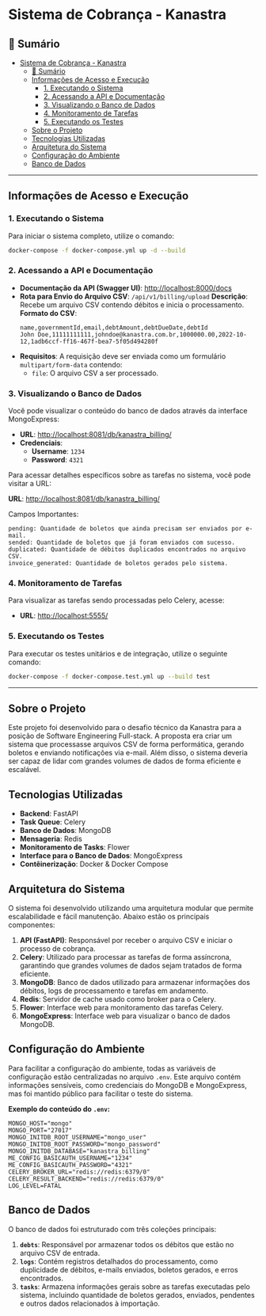 # Sistema de Cobrança - Kanastra

## 📄 Sumário

- [Sistema de Cobrança - Kanastra](#sistema-de-cobrança---kanastra)
  - [📄 Sumário](#-sumário)
  - [Informações de Acesso e Execução](#informações-de-acesso-e-execução)
    - [1. Executando o Sistema](#1-executando-o-sistema)
    - [2. Acessando a API e Documentação](#2-acessando-a-api-e-documentação)
    - [3. Visualizando o Banco de Dados](#3-visualizando-o-banco-de-dados)
    - [4. Monitoramento de Tarefas](#4-monitoramento-de-tarefas)
    - [5. Executando os Testes](#5-executando-os-testes)
  - [Sobre o Projeto](#sobre-o-projeto)
  - [Tecnologias Utilizadas](#tecnologias-utilizadas)
  - [Arquitetura do Sistema](#arquitetura-do-sistema)
  - [Configuração do Ambiente](#configuração-do-ambiente)
  - [Banco de Dados](#banco-de-dados)

---

## Informações de Acesso e Execução

### 1. Executando o Sistema

Para iniciar o sistema completo, utilize o comando:

```bash
docker-compose -f docker-compose.yml up -d --build
```

### 2. Acessando a API e Documentação

- **Documentação da API (Swagger UI)**: [http://localhost:8000/docs](http://localhost:8000/docs)
- **Rota para Envio do Arquivo CSV**:  `/api/v1/billing/upload`
  **Descrição**: Recebe um arquivo CSV contendo débitos e inicia o processamento.
  **Formato do CSV**:
  ```
  name,governmentId,email,debtAmount,debtDueDate,debtId
  John Doe,11111111111,johndoe@kanastra.com.br,1000000.00,2022-10-12,1adb6ccf-ff16-467f-bea7-5f05d494280f
  ```
- **Requisitos**: A requisição deve ser enviada como um formulário `multipart/form-data` contendo:
  - `file`: O arquivo CSV a ser processado.
### 3. Visualizando o Banco de Dados

Você pode visualizar o conteúdo do banco de dados através da interface MongoExpress:

- **URL**: [http://localhost:8081/db/kanastra_billing/](http://localhost:8081/db/kanastra_billing/)
- **Credenciais**:
  - **Username**: `1234`
  - **Password**: `4321`

Para acessar detalhes específicos sobre as tarefas no sistema, você pode visitar a URL:

**URL**: [http://localhost:8081/db/kanastra_billing/](http://localhost:8081/db/kanastra_billing/)

Campos Importantes:

    pending: Quantidade de boletos que ainda precisam ser enviados por e-mail.
    sended: Quantidade de boletos que já foram enviados com sucesso.
    duplicated: Quantidade de débitos duplicados encontrados no arquivo CSV.
    invoice_generated: Quantidade de boletos gerados pelo sistema.
    
### 4. Monitoramento de Tarefas

Para visualizar as tarefas sendo processadas pelo Celery, acesse:

- **URL**: [http://localhost:5555/](http://localhost:5555/)

### 5. Executando os Testes

Para executar os testes unitários e de integração, utilize o seguinte comando:

```bash
docker-compose -f docker-compose.test.yml up --build test
```

---

## Sobre o Projeto

Este projeto foi desenvolvido para o desafio técnico da Kanastra para a posição de Software Engineering Full-stack. A proposta era criar um sistema que processasse arquivos CSV de forma performática, gerando boletos e enviando notificações via e-mail. Além disso, o sistema deveria ser capaz de lidar com grandes volumes de dados de forma eficiente e escalável.

## Tecnologias Utilizadas

- **Backend**: FastAPI
- **Task Queue**: Celery
- **Banco de Dados**: MongoDB
- **Mensageria**: Redis
- **Monitoramento de Tasks**: Flower
- **Interface para o Banco de Dados**: MongoExpress
- **Contêinerização**: Docker & Docker Compose

## Arquitetura do Sistema

O sistema foi desenvolvido utilizando uma arquitetura modular que permite escalabilidade e fácil manutenção. Abaixo estão os principais componentes:

1. **API (FastAPI)**: Responsável por receber o arquivo CSV e iniciar o processo de cobrança.
2. **Celery**: Utilizado para processar as tarefas de forma assíncrona, garantindo que grandes volumes de dados sejam tratados de forma eficiente.
3. **MongoDB**: Banco de dados utilizado para armazenar informações dos débitos, logs de processamento e tarefas em andamento.
4. **Redis**: Servidor de cache usado como broker para o Celery.
5. **Flower**: Interface web para monitoramento das tarefas Celery.
6. **MongoExpress**: Interface web para visualizar o banco de dados MongoDB.

## Configuração do Ambiente

Para facilitar a configuração do ambiente, todas as variáveis de configuração estão centralizadas no arquivo `.env`. Este arquivo contém informações sensíveis, como credenciais do MongoDB e MongoExpress, mas foi mantido público para facilitar o teste do sistema.

**Exemplo do conteúdo do `.env`:**

```env
MONGO_HOST="mongo"
MONGO_PORT="27017"
MONGO_INITDB_ROOT_USERNAME="mongo_user"
MONGO_INITDB_ROOT_PASSWORD="mongo_password"
MONGO_INITDB_DATABASE="kanastra_billing"
ME_CONFIG_BASICAUTH_USERNAME="1234"
ME_CONFIG_BASICAUTH_PASSWORD="4321"
CELERY_BROKER_URL="redis://redis:6379/0"
CELERY_RESULT_BACKEND="redis://redis:6379/0"
LOG_LEVEL=FATAL
```

## Banco de Dados

O banco de dados foi estruturado com três coleções principais:

1. **`debts`**: Responsável por armazenar todos os débitos que estão no arquivo CSV de entrada.
2. **`logs`**: Contém registros detalhados do processamento, como duplicidade de débitos, e-mails enviados, boletos gerados, e erros encontrados.
3. **`tasks`**: Armazena informações gerais sobre as tarefas executadas pelo sistema, incluindo quantidade de boletos gerados, enviados, pendentes e outros dados relacionados à importação.